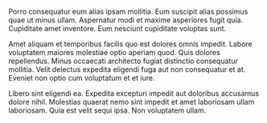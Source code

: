 Porro consequatur eum alias ipsam mollitia. Eum suscipit alias possimus quae ut minus ullam. Aspernatur modi et maxime asperiores fugit quia. Cupiditate amet inventore. Eum nesciunt cupiditate voluptas sunt.
 Amet aliquam et temporibus facilis quo est dolores omnis impedit. Labore voluptatem maiores molestiae optio aperiam quod. Quis dolores repellendus. Minus occaecati architecto fugiat distinctio consequatur mollitia. Velit delectus expedita eligendi fuga aut non consequatur et at. Eveniet non optio cum voluptatum et et iure.
 Libero sint eligendi ea. Expedita excepturi impedit aut doloribus accusamus dolore nihil. Molestias quaerat nemo sint impedit et amet laboriosam ullam laboriosam. Quia est velit sequi ipsa. Non voluptatem ullam.